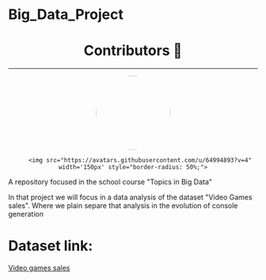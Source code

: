 # Big_Data_Project

<h1 align='center' font-family: 'Roboto'>Contributors 🐍</h1>
<hr>
<center>
        <img src="https://avatars.githubusercontent.com/u/72263429?s=400&u=40bcc48d6b0edb21dc726fc26e5be003f3f93ac6&v=4" width='150px' style="border-radius: 50%;">
   
        <img src="https://avatars.githubusercontent.com/u/64994893?v=4" width='150px' style="border-radius: 50%;">
   
</center>

A repository focused in the school course "Topics in Big Data"

In that project we will focus in a data analysis of the dataset "Video Games sales". Where we plain separe that analysis in the evolution of console generation

# Dataset link:
<a href= "https://www.kaggle.com/datasets/gregorut/videogamesales">Video games sales<a>
</div>
